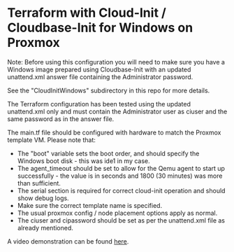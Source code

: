 # Terraform with Cloud-Init / Cloudbase-Init for Windows on Proxmox

Note: Before using this configuration you will need to make sure you have a Windows image prepared using Cloudbase-Init with an updated unattend.xml answer file containing the Administrator password.

See the "CloudInitWindows" subdirectory in this repo for more details.

The Terraform configuration has been tested using the updated unattend.xml only and must contain the Administrator user as ciuser and the same password as in the answer file.

The main.tf file should be configured with hardware to match the Proxmox template VM. Please note that:

- The "boot" variable sets the boot order, and should specify the Windows boot disk - this was ide1 in my case.
- The agent_timeout should be set to allow for the Qemu agent to start up successfully - the value is in seconds and 1800 (30 minutes) was more than sufficient.
- The serial section is required for correct cloud-init operation and should show debug logs.
- Make sure the correct template name is specified.
- The usual proxmox config / node placement options apply as normal.
- The ciuser and cipassword should be set as per the unattend.xml file as already mentioned.

A video demonstration can be found [here](https://youtu.be/Ix-CCuKHBB0).
